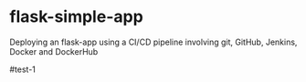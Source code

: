 # flask-simple-app
Deploying an flask-app using a CI/CD pipeline involving git, GitHub, Jenkins, Docker and DockerHub

#test-1
